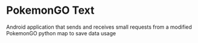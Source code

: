 # PokemonGO Text

Android application that sends and receives small requests from a modified PokemonGO python map to save data usage